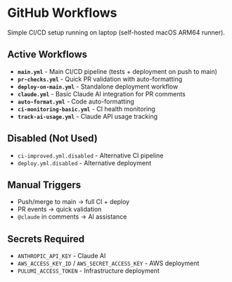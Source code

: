 # GitHub Workflows

Simple CI/CD setup running on laptop (self-hosted macOS ARM64 runner).

## Active Workflows

- **`main.yml`** - Main CI/CD pipeline (tests + deployment on push to main)
- **`pr-checks.yml`** - Quick PR validation with auto-formatting  
- **`deploy-on-main.yml`** - Standalone deployment workflow
- **`claude.yml`** - Basic Claude AI integration for PR comments
- **`auto-format.yml`** - Code auto-formatting
- **`ci-monitoring-basic.yml`** - CI health monitoring
- **`track-ai-usage.yml`** - Claude API usage tracking

## Disabled (Not Used)
- `ci-improved.yml.disabled` - Alternative CI pipeline  
- `deploy.yml.disabled` - Alternative deployment

## Manual Triggers
- Push/merge to main → full CI + deploy
- PR events → quick validation 
- `@claude` in comments → AI assistance

## Secrets Required
- `ANTHROPIC_API_KEY` - Claude AI
- `AWS_ACCESS_KEY_ID` / `AWS_SECRET_ACCESS_KEY` - AWS deployment
- `PULUMI_ACCESS_TOKEN` - Infrastructure deployment